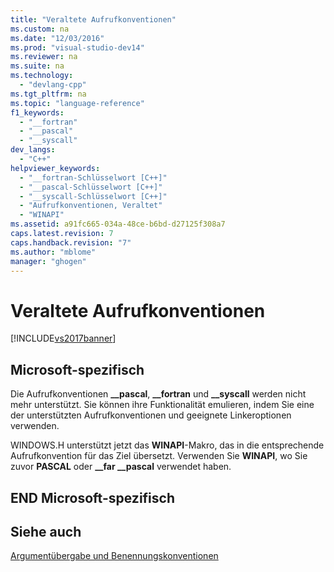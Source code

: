 ```yaml
---
title: "Veraltete Aufrufkonventionen"
ms.custom: na
ms.date: "12/03/2016"
ms.prod: "visual-studio-dev14"
ms.reviewer: na
ms.suite: na
ms.technology: 
  - "devlang-cpp"
ms.tgt_pltfrm: na
ms.topic: "language-reference"
f1_keywords: 
  - "__fortran"
  - "__pascal"
  - "__syscall"
dev_langs: 
  - "C++"
helpviewer_keywords: 
  - "__fortran-Schlüsselwort [C++]"
  - "__pascal-Schlüsselwort [C++]"
  - "__syscall-Schlüsselwort [C++]"
  - "Aufrufkonventionen, Veraltet"
  - "WINAPI"
ms.assetid: a91fc665-034a-48ce-b6bd-d27125f308a7
caps.latest.revision: 7
caps.handback.revision: "7"
ms.author: "mblome"
manager: "ghogen"
---
```

# Veraltete Aufrufkonventionen
[!INCLUDE[vs2017banner](../assembler/inline/includes/vs2017banner.md)]

## Microsoft\-spezifisch  
 Die Aufrufkonventionen **\_\_pascal**, **\_\_fortran** und **\_\_syscall** werden nicht mehr unterstützt.  Sie können ihre Funktionalität emulieren, indem Sie eine der unterstützten Aufrufkonventionen und geeignete Linkeroptionen verwenden.  
  
 WINDOWS.H unterstützt jetzt das **WINAPI**\-Makro, das in die entsprechende Aufrufkonvention für das Ziel übersetzt.  Verwenden Sie **WINAPI**, wo Sie zuvor **PASCAL** oder **\_\_far \_\_pascal** verwendet haben.  
  
## END Microsoft\-spezifisch  
  
## Siehe auch  
 [Argumentübergabe und Benennungskonventionen](../cpp/argument-passing-and-naming-conventions.md)